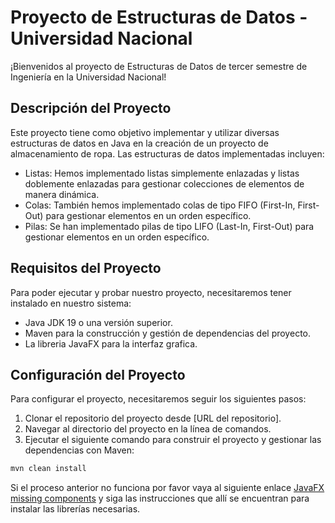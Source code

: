 # Proyecto de Estructuras de Datos - Universidad Nacional
¡Bienvenidos al proyecto de Estructuras de Datos de tercer semestre de Ingeniería en la Universidad Nacional!

## Descripción del Proyecto
Este proyecto tiene como objetivo implementar y utilizar diversas estructuras de datos en Java en la creación de un proyecto de almacenamiento de ropa. Las estructuras de datos implementadas incluyen:

- Listas: Hemos implementado listas simplemente enlazadas y listas doblemente enlazadas para gestionar colecciones de elementos de manera dinámica.
- Colas: También hemos implementado colas de tipo FIFO (First-In, First-Out) para gestionar elementos en un orden específico.
- Pilas: Se han implementado pilas de tipo LIFO (Last-In, First-Out) para gestionar elementos en un orden específico.

## Requisitos del Proyecto
Para poder ejecutar y probar nuestro proyecto, necesitaremos tener instalado en nuestro sistema:

- Java JDK 19 o una versión superior.
- Maven para la construcción y gestión de dependencias del proyecto.
- La libreria JavaFX para la interfaz grafica.
## Configuración del Proyecto
Para configurar el proyecto, necesitaremos seguir los siguientes pasos:

1. Clonar el repositorio del proyecto desde [URL del repositorio].
2. Navegar al directorio del proyecto en la línea de comandos.
3. Ejecutar el siguiente comando para construir el proyecto y gestionar las dependencias con Maven:
```bash
mvn clean install

```

Si el proceso anterior no funciona por favor vaya al siguiente enlace [JavaFX missing components](https://medium.com/codex/solved-error-javafx-runtime-components-are-missing-and-are-required-to-run-this-application-ec4779eb796d) y siga las instrucciones que allí se encuentran para instalar las librerías necesarias.
